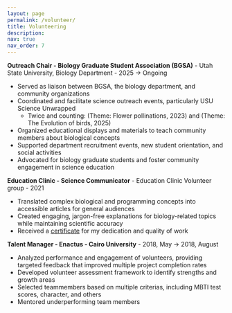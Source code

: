 ```yaml
---
layout: page
permalink: /volunteer/
title: Volunteering
description:
nav: true
nav_order: 7
---
```

**Outreach Chair - Biology Graduate Student Association (BGSA)** - Utah State University, Biology Department - 2025 -> Ongoing
- Served as liaison between BGSA, the biology department, and community organizations
- Coordinated and facilitate science outreach events, particularly USU Science Unwrapped
  - Twice and counting: (Theme: Flower pollinations, 2023) and (Theme: The Evolution of birds, 2025)
- Organized educational displays and materials to teach community members about biological concepts
- Supported department recruitment events, new student orientation, and social activities
- Advocated for biology graduate students and foster community engagement in science education

**Education Clinic - Science Communicator** - Education Clinic Volunteer group - 2021
- Translated complex biological and programming concepts into accessible articles for general audiences
- Created engaging, jargon-free explanations for biology-related topics while maintaining scientific accuracy
- Received a [certificate](https://drive.google.com/file/d/1f83ibTyxH8_th2ubqdJ65Gt6UQhJ85O-/view?usp=sharing) for my dedication and quality of work

**Talent Manager - Enactus - Cairo University** - 2018, May -> 2018, August
- Analyzed performance and engagement of volunteers, providing targeted feedback that improved multiple project completion rates
- Developed volunteer assessment framework to identify strengths and growth areas
- Selected teammembers based on multiple criterias, including MBTI test scores, character, and others
- Mentored underperforming team members